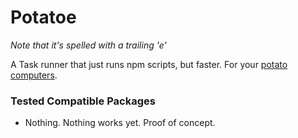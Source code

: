 Potatoe
=======
_Note that it's spelled with a trailing 'e'_

A Task runner that just runs npm scripts, but faster. For your
[potato computers][potato].

### Tested Compatible Packages
* Nothing. Nothing works yet. Proof of concept.

[potato]: http://www.urbandictionary.com/define.php?term=potato&defid=6321730
